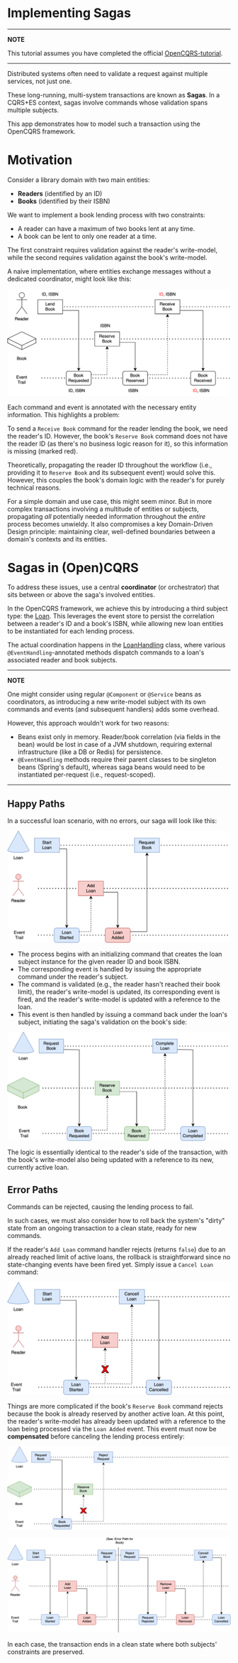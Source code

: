 # Implementing Sagas

-----

**NOTE**

This tutorial assumes you have completed the official [OpenCQRS-tutorial](https://docs.opencqrs.com/tutorials/).

-----

Distributed systems often need to validate a request against multiple services, not just one.

These long-running, multi-system transactions are known as **Sagas**. In a CQRS+ES context, sagas involve commands whose validation spans multiple subjects.

This app demonstrates how to model such a transaction using the OpenCQRS framework.

# Motivation

Consider a library domain with two main entities:

* **Readers** (identified by an ID)
* **Books** (identified by their ISBN)

We want to implement a book lending process with two constraints:

* A reader can have a maximum of two books lent at any time.
* A book can be lent to only one reader at a time.

The first constraint requires validation against the reader's write-model, while the second requires validation against the book's write-model.

A naive implementation, where entities exchange messages without a dedicated coordinator, might look like this:

![](diagrams/naive-solution.svg)

Each command and event is annotated with the necessary entity information. This highlights a problem:

To send a `Receive Book` command for the reader lending the book, we need the reader's ID. However, the book's `Reserve Book` command does not have the reader ID (as there's no business logic reason for it), so this information is missing (marked red).

Theoretically, propagating the reader ID throughout the workflow (i.e., providing it to `Reserve Book` and its subsequent event) would solve this. However, this couples the book's domain logic with the reader's for purely technical reasons.

For a simple domain and use case, this might seem minor. But in more complex transactions involving a multitude of entities or subjects, propagating *all* potentially needed information throughout the *entire* process becomes unwieldy. It also compromises a key Domain-Driven Design principle: maintaining clear, well-defined boundaries between a domain's contexts and its entities.

# Sagas in (Open)CQRS

To address these issues, use a central **coordinator** (or orchestrator) that sits between or above the saga's involved entities.

In the OpenCQRS framework, we achieve this by introducing a third subject type: the [Loan](src/main/java/com/example/cqrs/domain/Loan.java).
This leverages the event store to persist the correlation between a reader's ID and a book's ISBN, while allowing new loan entities to be instantiated for each lending process.

The actual coordination happens in the [LoanHandling](src/main/java/com/example/cqrs/domain/LoanHandling.java) class, where various `@EventHandling`-annotated methods dispatch commands to a loan's associated reader and book subjects.

-----

**NOTE**

One might consider using regular `@Component` or `@Service` beans as coordinators, as introducing a new write-model subject with its own commands and events (and subsequent handlers) adds some overhead.

However, this approach wouldn't work for two reasons:

* Beans exist only in memory. Reader/book correlation (via fields in the bean) would be lost in case of a JVM shutdown, requiring external infrastructure (like a DB or Redis) for persistence.
* `@EventHandling` methods require their parent classes to be singleton beans (Spring's default), whereas saga beans would need to be instantiated per-request (i.e., request-scoped).

-----

## Happy Paths

In a successful loan scenario, with no errors, our saga will look like this:

![](diagrams/happy-path-reader.svg)

* The process begins with an initializing command that creates the loan subject instance for the given reader ID and book ISBN.
* The corresponding event is handled by issuing the appropriate command under the reader's subject.
* The command is validated (e.g., the reader hasn't reached their book limit), the reader's write-model is updated, its corresponding event is fired, and the reader's write-model is updated with a reference to the loan.
* This event is then handled by issuing a command back under the loan's subject, initiating the saga's validation on the book's side:

![](diagrams/happy-path-book.svg)

The logic is essentially identical to the reader's side of the transaction, with the book's write-model also being updated with a reference to its new, currently active loan.

## Error Paths

Commands can be rejected, causing the lending process to fail.

In such cases, we must also consider how to roll back the system's "dirty" state from an ongoing transaction to a clean state, ready for new commands.

If the reader's `Add Loan` command handler rejects (returns `false`) due to an already reached limit of active loans, 
the rollback is straightforward since no state-changing events have been fired yet. Simply issue a `Cancel Loan` command:

![](diagrams/error-path-reader.svg)

Things are more complicated if the book's `Reserve Book` command rejects because the book is already reserved by another active loan. 
At this point, the reader's write-model has already been updated with a reference to the loan being processed via the `Loan Added` event. 
This event must now be **compensated** before canceling the lending process entirely:

![](diagrams/error-path-book-1.svg)

![](diagrams/error-path-book-2.svg)

In each case, the transaction ends in a clean state where both subjects' constraints are preserved.